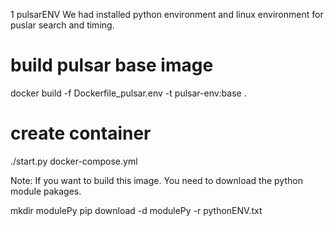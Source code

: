 1 pulsarENV
We had installed python environment and linux environment for puslar search
and timing.

# build pulsar base image
docker build -f Dockerfile_pulsar.env -t pulsar-env:base .

# create container
./start.py docker-compose.yml

Note:
If you want to build this image. You need to download the python module
pakages.

mkdir modulePy
pip download -d modulePy -r pythonENV.txt
